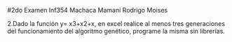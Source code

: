 #2do Examen Inf354 Machaca Mamani Rodrigo Moises

2.Dado la función y= x3+x2+x, en excel realice al menos tres generaciones del funcionamiento del algoritmo genético, programe la misma sin librerías.

